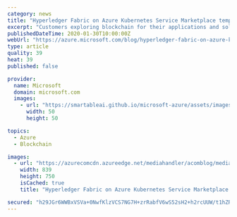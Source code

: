 ```yaml
---
category: news
title: "Hyperledger Fabric on Azure Kubernetes Service Marketplace template"
excerpt: "Customers exploring blockchain for their applications and solutions typically start with a prototype or proof of concept effort with a blockchain technology before they get to build, pilot, and production rollout. During the latter stages, apart from the ease of deployment, there is an expectation of"
publishedDateTime: 2020-01-30T10:00:00Z
webUrl: "https://azure.microsoft.com/blog/hyperledger-fabric-on-azure-kubernetes-service-marketplace-template/"
type: article
quality: 39
heat: 39
published: false

provider:
  name: Microsoft
  domain: microsoft.com
  images:
    - url: "https://smartableai.github.io/microsoft-azure/assets/images/organizations/microsoft.com-50x50.jpg"
      width: 50
      height: 50

topics:
  - Azure
  - Blockchain

images:
  - url: "https://azurecomcdn.azureedge.net/mediahandler/acomblog/media/Default/Images%20/blogpic.PNG"
    width: 839
    height: 750
    isCached: true
    title: "Hyperledger Fabric on Azure Kubernetes Service Marketplace template"

secured: "h29JGr6WWBxVSVa+0NwfKlzVCS7NG7H+zrRabfV6wS52sH2+h2rcUUW/t1hZR1upvc409k2Bf++N/iqAqjM7UN3cHtrAbxgmdBQ+xdt7PelC5FXPSKr7xB8iaoYnjvJHsjut98BgNkpgTEnzojGd4S9Rq2vg7D5tFkkJ/ygUmlojBO3iYoVg8ATgmcx3Wnd6RG5CE66KfKa5qw4md22tarY2F6iF1dQpSp0lJdWNT3Ivkm02efiZ6S2PmITc1LDPzPBsaJcvnhkhaIGTLowMChOvHMIR+gjjOOk6XGehgRInr4O2SviN1qXymcBccC3coDdP46/c37q6uzjV9CjlOQ==;5ii76NYUbmNSfmz0o81x9A=="
---
```


